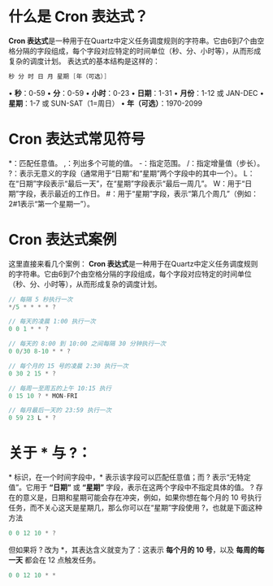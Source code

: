 # 什么是 Cron 表达式？
**Cron 表达式**是一种用于在Quartz中定义任务调度规则的字符串。它由6到7个由空格分隔的字段组成，每个字段对应特定的时间单位（秒、分、小时等），从而形成复杂的调度计划。
表达式的基本结构是这样的：
```java
秒 分 时 日 月 星期 [年（可选）]
```
• **秒**：0-59
• **分**：0-59
• **小时**：0-23
• **日期**：1-31
• **月份**：1-12 或 JAN-DEC
• **星期**：1-7 或 SUN-SAT（1=周日）
• **年（可选）**：1970-2099
# Cron 表达式常见符号
\*：匹配任意值。
,：列出多个可能的值。
-：指定范围。
/：指定增量值（步长）。
?：表示无意义的字段（通常用于“日期”和“星期”两个字段中的其中一个）。
L：在“日期”字段表示“最后一天”，在“星期”字段表示“最后一周几”。
W：用于“日期”字段，表示最近的工作日。
\#：用于“星期”字段，表示“第几个周几”（例如：2#1表示“第一个星期一”）。
# Cron 表达式案例
这里直接来看几个案例：
**Cron 表达式**是一种用于在Quartz中定义任务调度规则的字符串。它由6到7个由空格分隔的字段组成，每个字段对应特定的时间单位（秒、分、小时等），从而形成复杂的调度计划。
```java
// 每隔 5 秒执行一次
*/5 * * * * ?

// 每天的凌晨 1:00 执行一次
0 0 1 * * ?

// 每天的 8:00 到 10:00 之间每隔 30 分钟执行一次
0 0/30 8-10 * * ?

// 每个月的 15 号的凌晨 2:30 执行一次
0 30 2 15 * ?

// 每周一至周五的上午 10:15 执行
0 15 10 ? * MON-FRI

// 每月最后一天的 23:59 执行一次
0 59 23 L * ?
```
# 关于 \* 与 ?：
\* 标识，在一个时间字段中，* 表示该字段可以匹配任意值；而 ? 表示“无特定值”。它用于 **“日期”** 或 **“星期”** 字段，表示在这两个字段中不指定具体的值。
? 存在的意义是，日期和星期可能会存在冲突，例如，如果你想在每个月的 10 号执行任务，而不关心这天是星期几，那么你可以在“星期”字段使用 ?，也就是下面这种方法
```java
0 0 12 10 * ?
```

但如果将 ? 改为 \*，其表达含义就变为了：这表示 **每个月的 10 号**，以及 **每周的每一天** 都会在 12 点触发任务。
```java
0 0 12 10 * *
```
